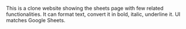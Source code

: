 This is a clone website showing the sheets page with few related functionalities. 
It can format text, convert it in bold, italic, underline it.
UI matches Google Sheets.
